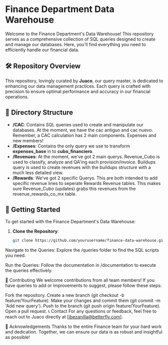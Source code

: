 # Finance Department Data Warehouse

Welcome to the Finance Department's Data Warehouse! This repository serves as a comprehensive collection of SQL queries designed to create and manage our databases. Here, you'll find everything you need to efficiently handle our financial data.

## 🛠️ Repository Overview

This repository, lovingly curated by **Juaco**, our query master, is dedicated to enhancing our data management practices. Each query is crafted with precision to ensure optimal performance and accuracy in our financial operations.

## 📂 Directory Structure

- **/CAC**: Contains SQL queries used to create and manipulate our databases. At the moment, we have the cac antiguo and cac nuevo. Remember, a CAC calculation has 2 main components. Expenses and new members!
- **/Expenses**: Contains the only query we use to transform **expenses_base** in to **cubo_financiero**.
- **/Revenues**: At the moment, we've got 2 main querys. Revenue_Cubo is used to classify, analyze and QA'ing each provision/invoice. Buildups query is used to create revenues with the buildups structure with a much less detailed view.
- **/Rewards**: We've got 2 specific Querys. This are both intended to add specific revenue lines to seperate Rewards Revenue tables. This makes sure Revenue_Cubo (updates) grabs this revenues from the revenue_rewards_co_mx table.

## 📖 Getting Started

To get started with the Finance Department's Data Warehouse:

1. **Clone the Repository**:
   ```bash
   git clone https://github.com/yourusername/finance-data-warehouse.git
Navigate to the Queries: Explore the /queries folder to find the SQL scripts you need.

Run the Queries: Follow the documentation in /documentation to execute the queries effectively.

👥 Contributing
We welcome contributions from all team members! If you have queries to add or improvements to suggest, please follow these steps:

Fork the repository.
Create a new branch (git checkout -b feature/YourFeature).
Make your changes and commit them (git commit -m 'Add new query').
Push to the branch (git push origin feature/YourFeature).
Open a pull request.
📞 Contact
For any questions or feedback, feel free to reach out to Juaco directly at [jbezanilla@betterfly.com].

🌟 Acknowledgements
Thanks to the entire Finance team for your hard work and dedication. Together, we can ensure our data is as robust and insightful as possible!